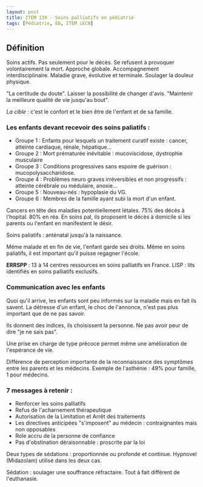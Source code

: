 ```yaml
---
layout: post
title: ITEM 139 - Soins palliatifs en pédiatrie
tags: [Pédiatrie, ED, ITEM iECN]
---
```

## Définition

Soins actifs. Pas seulement pour le décès.
Se refusent à provoquer volontairement la mort.
Approche globale.
Accompagnement interdisciplinaire.
Maladie grave, évolutive et terminale.
Soulager la douleur physique.

"La certitude du doute". Laisser la possibilité de changer d'avis.
"Maintenir la meilleure qualité de vie jusqu'au bout".

*La cible* : c'est le confort et le bien être de l'enfant et de sa famille.

### Les enfants devant recevoir des soins paliatifs :

- Groupe 1 : Enfants pour lesquels un traitement curatif existe : cancer, atteinte cardiaque, rénale, hépatique...
- Groupe 2 : Mort prématurée inévitable : mucoviscidose, dystrophie musculaire
- Groupe 3 : Conditions progressives sans espoire de guérison : mucopolysaccharidose.
- Groupe 4 : Problèmes neuro graves irréversibles et non progressifs : atteinte cérébrale ou médulaire, anoxie...
- Groupe 5 : Nouveau-nés : hypoplasie du VG.
- Groupe 6 : Membres de la famille ayant subi la mort d'un enfant.

Cancers en tête des maladies potentiellement létales.
75% des décès à l'hopital. 80% en réa.
En soins pal, ils proposent le décès à domicile si les parents ou l'enfant en manifestent le désir.

Soins paliatifs : anténatal jusqu'à la naissance.

Même malade et en fin de vie, l'enfant garde ses droits. Même en soins paliatifs, il est important qu'il puisse regagner l'école.

**ERRSPP** : 13 à 14 centres ressources en soins palliatifs en France.
LISP : lits identifiés en soins palliatifs exclusifs.

### Communication avec les enfants

Quoi qu'il arrive, les enfants sont peu informés sur la maladie mais en fait ils savent.
La détresse d'un enfant, le choc de l'annonce, n'est pas plus important que de ne pas savoir.

Ils donnent des indices, ils choisissent la personne. Ne pas avoir peur de dire "je ne sais pas".

Une prise en charge de type précoce permet même une amélioration de l'espérance de vie.

Différence de perception importante de la reconnaissance des symptômes entre les parents et les médecins. Exemple de l'asthénie : 49% pour famille, 1 pour médecins.

### 7 messages à retenir :

- Renforcer les soins palliatifs
- Refus de l'acharnement thérapeutique
- Autorisation de la Limitation et Arrêt des traitements
- Les directives anticipées "s'imposent" au médecin : contraignantes mais non opposables
- Role accru de la personne de confiance
- Pas d'obstination déraisonnable : proscrite par la loi

Deux types de sédations : proportionnée ou profonde et continue. Hypnovel (Midazolam) utilisé dans les deux cas.

Sédation : soulager une souffrance réfractaire. Tout à fait différent de l'euthanasie.

